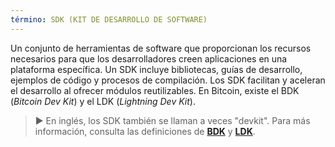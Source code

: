 ```yaml
---
término: SDK (KIT DE DESARROLLO DE SOFTWARE)
---
```


Un conjunto de herramientas de software que proporcionan los recursos necesarios para que los desarrolladores creen aplicaciones en una plataforma específica. Un SDK incluye bibliotecas, guías de desarrollo, ejemplos de código y procesos de compilación. Los SDK facilitan y aceleran el desarrollo al ofrecer módulos reutilizables. En Bitcoin, existe el BDK (*Bitcoin Dev Kit*) y el LDK (*Lightning Dev Kit*).

> ► En inglés, los SDK también se llaman a veces "devkit". Para más información, consulta las definiciones de [**BDK**](/dictionnaire/B.md#bdk-bitcoin-dev-kit) y [**LDK**](/dictionnaire/L.md#ldk-lightning-dev-kit).